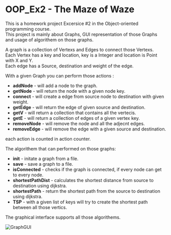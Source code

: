 # OOP_Ex2 - The Maze of Waze

This is a homework project Excersice #2 in the Object-oriented programming course.  
This project is mainly about Graphs, GUI representation of those Graphs and usage of algorithem on those graphs.

A graph is a collection of Vertexs and Edges to connect those Vertexs.  
Each Vertex has a key and location, key is a Integer and location is Point with X and Y.  
Each edge has a Source, destination and weight of the edge.  


With a given Graph you can perform those actions :

* **addNode** - will add a node to the graph.
* **getNode** - will return the node with a given node key.
* **connect** - will create a edge from source node to destination with given weight.
* **getEdge** - will return the edge of given source and destination.
* **getV** - will return a collection that contains all the vertecis.
* **getE** - will return a collection of edges of a given vertex key.
* **removeNode** - will remove the node and all the adjecnt edges.
* **removeEdge** - will remove the edge with a given source and destination.

each action is counted in action counter.  

The algorithem that can performed on those graphs:
* **init** - initate a graph from a file.
* **save** - save a graph to a file.
* **isConnected** - checks if the graph is connected, if every node can get to every node.
* **shortestPathDist** - calculates the shortest distance from source to destination using dijkstra.
* **shortestPath** - return the shortest path from the source to destination using dijkstra.
* **TSP** - with a given list of keys will try to create the shortest path between all those vertics.

The graphical interface supports all those algorithems.

![GraphGUI](https://user-images.githubusercontent.com/57190865/71442528-e5ffe680-270e-11ea-8faa-c156b174420c.png)

